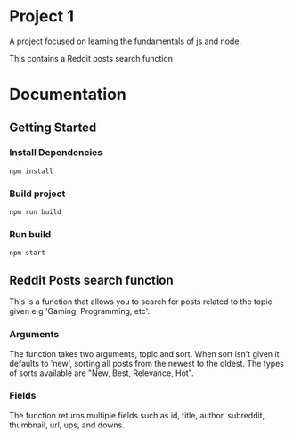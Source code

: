 # Project 1
A project focused on learning the fundamentals of js and node.

This contains a Reddit posts search function

# Documentation

## Getting Started

### Install Dependencies
```
npm install
``` 
### Build project
```
npm run build
```
### Run build
```
npm start
```

## Reddit Posts search function
This is a function that allows you to search for posts related to the topic given e.g 'Gaming, Programming, etc'.

### Arguments
The function takes two arguments, topic and sort. When sort isn't given it defaults to 'new', sorting all posts from the newest to the oldest.
The types of sorts available are "New, Best, Relevance, Hot".

### Fields
The function returns multiple fields such as  id, title, author, subreddit, thumbnail, url, ups, and downs.

